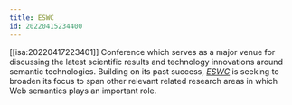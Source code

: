 ```yaml
---
title: ESWC
id: 20220415234400
---
```


[[isa:20220417223401]] Conference which serves as a major venue for discussing the latest scientific results and technology innovations around semantic technologies. Building on its past success, [*ESWC*](https://2022.eswc-conferences.org/about/​) is seeking to broaden its focus to span other relevant related research areas in which Web semantics plays an important role.
